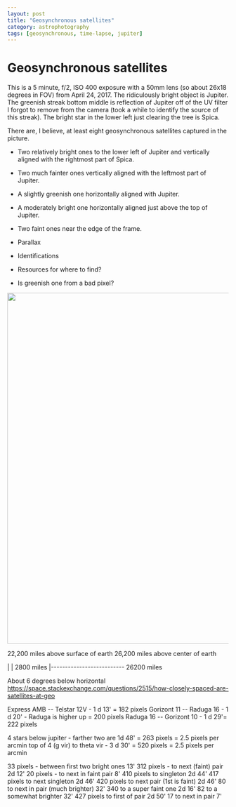```yaml
---
layout: post
title: "Geosynchronous satellites"
category: astrophotography
tags: [geosynchronous, time-lapse, jupiter]
---
```


# Geosynchronous satellites

This is a 5 minute, f/2, ISO 400 exposure with a 50mm lens (so about
26x18 degrees in FOV) from April 24, 2017. The ridiculously bright
object is Jupiter. The greenish streak bottom middle is reflection of
Jupiter off of the UV filter I forgot to remove from the camera (took
a while to identify the source of this streak). The bright star in the
lower left just clearing the tree is Spica.

There are, I believe, at least eight geosynchronous satellites
captured in the picture.

- Two relatively bright ones to the lower left of Jupiter and
  vertically aligned with the rightmost part of Spica.
- Two much fainter ones vertically aligned with the leftmost part of
  Jupiter.
- A slightly greenish one horizontally aligned with Jupiter.
- A moderately bright one horizontally aligned just above the top of Jupiter.
- Two faint ones near the edge of the frame.

- Parallax
- Identifications
- Resources for where to find?
- Is greenish one from a bad pixel?

<img src="{{ site.baseurl }}/images/small-transit-final-sm.jpg" width="800">


22,200 miles above surface of earth
26,200 miles above center of earth

|
| 2800 miles
|--------------------------
      26200 miles

About 6 degrees below horizontal
https://space.stackexchange.com/questions/2515/how-closely-spaced-are-satellites-at-geo

Express AMB -- Telstar 12V - 1 d 13' = 182 pixels
Gorizont 11 -- Raduga 16 - 1 d 20'  - Raduga is higher up = 200 pixels
Raduga 16 -- Gorizont 10 - 1 d 29'= 222 pixels

4 stars below jupiter - farther two are 1d 48' = 263 pixels = 2.5 pixels per arcmin
top of 4 (g vir) to theta vir - 3 d 30' = 520 pixels = 2.5 pixels per arcmin

33 pixels - between first two bright ones	13'
312 pixels - to next (faint) pair    		2d 12'
20 pixels - to next in faint pair		8'
410 pixels to singleton	     			2d 44'
417 pixels to next singleton			2d 46'
420 pixels to next pair (1st is faint)		2d 46'
80 to next in pair (much brighter)		32'
340 to a super faint one 			2d 16'
82 to a somewhat brighter			32'
427 pixels to first of pair			2d 50'
17 to next in pair     				7'
